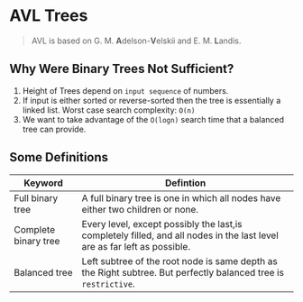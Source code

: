 # **AVL Trees**
> AVL is based on G. M. **A**delson-**V**elskii and E. M. **L**andis.

## **Why Were Binary Trees Not Sufficient?**
1. Height of Trees depend on `input sequence` of numbers. 
2. If input is either sorted or reverse-sorted then the tree is essentially a linked list. Worst case search complexity: `O(n)`
3. We want to take advantage of the `O(logn)` search time that a balanced tree can provide.

## **Some Definitions**

 Keyword | Defintion |
| ------ | ----------- |
| Full binary tree  | A full binary tree is one in which all nodes have either two children or none. |
| Complete binary tree | Every level, except possibly the last,is completely filled, and all nodes in the last level are as far left as possible.|
| Balanced tree | Left subtree of the root node is same depth as the Right subtree. But perfectly balanced tree is `restrictive`.|
